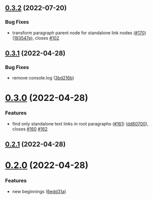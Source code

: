 ## [0.3.2](https://github.com/queen-raae/gatsby-remark-oembed/compare/v0.3.1...v0.3.2) (2022-07-20)


### Bug Fixes

* transform paragraph parent node for standalone link nodes ([#170](https://github.com/queen-raae/gatsby-remark-oembed/issues/170)) ([193547e](https://github.com/queen-raae/gatsby-remark-oembed/commit/193547e81d4d90a78d612070aa9b69196ceda1cd)), closes [#102](https://github.com/queen-raae/gatsby-remark-oembed/issues/102)

## [0.3.1](https://github.com/queen-raae/gatsby-remark-oembed/compare/v0.3.0...v0.3.1) (2022-04-28)


### Bug Fixes

*  remove console.log ([3bd216b](https://github.com/queen-raae/gatsby-remark-oembed/commit/3bd216b9a88d37d12d81ce26bf5cf43dde75bb9b))

# [0.3.0](https://github.com/queen-raae/gatsby-remark-oembed/compare/v0.2.1...v0.3.0) (2022-04-28)


### Features

* find only standalone text links in root paragraphs ([#161](https://github.com/queen-raae/gatsby-remark-oembed/issues/161)) ([dd60700](https://github.com/queen-raae/gatsby-remark-oembed/commit/dd607001b847fad7740a9940c33f7eaa78351668)), closes [#160](https://github.com/queen-raae/gatsby-remark-oembed/issues/160) [#162](https://github.com/queen-raae/gatsby-remark-oembed/issues/162)

## [0.2.1](https://github.com/queen-raae/gatsby-remark-oembed/compare/v0.2.0...v0.2.1) (2022-04-28)

# [0.2.0](https://github.com/queen-raae/gatsby-remark-oembed/compare/v0.1.1...v0.2.0) (2022-04-28)


### Features

* new beginnings ([6edd31a](https://github.com/queen-raae/gatsby-remark-oembed/commit/6edd31a686882d1dc72adbf2ca534b559b8e75f8))
